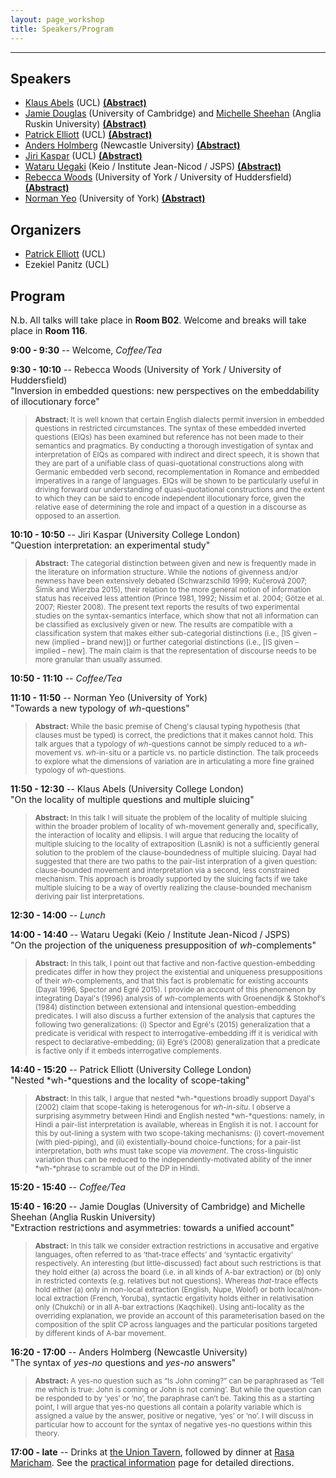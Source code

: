 ```yaml
---
layout: page_workshop
title: Speakers/Program
---
```


<hr>

## Speakers

- [Klaus Abels](https://www.phon.ucl.ac.uk/home/klaus/ "Klaus's Homepage") (UCL) <a href="#abelsabs">**(Abstract)**</a>
- [Jamie Douglas](http://www.languagesciences.cam.ac.uk/directory/jamie-douglas) (University of Cambridge) and [Michelle Sheehan](https://sites.google.com/site/michellesheehan54/home "Michelle's homepage") (Anglia Ruskin University) <a href="#douglassheehanabs">**(Abstract)**</a>
- [Patrick Elliott](https://patrl.github.io "Patrick's homepage") (UCL) <a href="#elliottabs">**(Abstract)**</a>
- [Anders Holmberg](http://www.ncl.ac.uk/elll/staff/profile/anders.holmberg "Anders's Newcastle staff page") (Newcastle University)  <a href="#holmbergabs">**(Abstract)**</a>
- [Jiri Kaspar](http://ucl.academia.edu/JiriKaspar "Jiri's academia.edu page") (UCL) <a href="#kasparabs">**(Abstract)**</a>
- [Wataru Uegaki](http://web.mit.edu/wuegaki/www/ "Wataru's MIT page") (Keio / Institute Jean-Nicod / JSPS)  <a href="#uegakiabs">**(Abstract)**</a>
- [Rebecca Woods](http://york.academia.edu/RebeccaWoods "Rebecca's academia.edu page") (University of York / University of Huddersfield) <a href="#woodsabs">**(Abstract)**</a>
- [Norman Yeo](https://www.york.ac.uk/language/people/academic-research/norman-yeo/ "Norman's York staff page") (University of York) <a href="#yeoabs">**(Abstract)**</a>

## Organizers

- [Patrick Elliott](https://www.patrickdelliott.me) (UCL)
- Ezekiel Panitz (UCL)

## Program

N.b. All talks will take place in **Room B02**. Welcome and breaks will take place in **Room 116**.

**9:00 - 9:30** -- Welcome, *Coffee/Tea*

**9:30 - 10:10** -- Rebecca Woods (University of York / University of Huddersfield)<a name="woodsabs"></a><br>
"Inversion in embedded questions: new perspectives on the embeddability of illocutionary force"

> <small>**Abstract:** It is well known that certain English dialects permit inversion in embedded questions in restricted circumstances. The syntax of these embedded inverted questions (EIQs) has been examined but reference has not been made to their semantics and pragmatics. By conducting a thorough investigation of syntax and interpretation of EIQs as compared with indirect and direct speech, it is shown that they are part of a unifiable class of quasi-quotational constructions along with Germanic embedded verb second, recomplementation in Romance and embedded imperatives in a range of languages. EIQs will be shown to be particularly useful in driving forward our understanding of quasi-quotational constructions and the extent to which they can be said to encode independent illocutionary force, given the relative ease of determining the role and impact of a question in a discourse as opposed to an assertion.</small>

**10:10 - 10:50** -- Jiri Kaspar (University College London)<a name="kasparabs"></a><br>
"Question interpretation: an experimental study"

> <small>**Abstract:** The categorial distinction between given and new is frequently made in the literature on information structure. While the notions of givenness and/or newness have been extensively debated (Schwarzschild 1999; Kučerová 2007; Šimík and Wierzba 2015), their relation to the more general notion of information status has received less attention (Prince 1981, 1992; Nissim et al. 2004; Götze et al. 2007; Riester 2008). The present text reports the results of two experimental studies on the syntax-semantics interface, which show that not all information can be classified as exclusively given or new. The results are compatible with a classification system that makes either sub-categorial distinctions (i.e., [IS given – new (implied – brand new)]) or further categorial distinctions (i.e., [IS given – implied – new]. The main claim is that the representation of discourse needs to be more granular than usually assumed.</small>

**10:50 - 11:10** -- *Coffee/Tea*

**11:10 - 11:50** -- Norman Yeo (University of York)<a name="yeoabs"></a><br>
"Towards a new typology of <i>wh</i>-questions"

> <small>**Abstract:** While the basic premise of Cheng's clausal typing hypothesis (that clauses must be typed) is correct, the predictions that it makes cannot hold. This talk argues that a typology of *wh*-questions cannot be simply reduced to a *wh*-movement vs. *wh*-in-situ or a particle vs. no particle distinction. The talk proceeds to explore what the dimensions of variation are in articulating a more fine grained typology of *wh*-questions.</small>

**11:50 - 12:30** -- Klaus Abels (University College London)<a name="abelsabs"></a><br>
"On the locality of multiple questions and multiple sluicing"

> <small>**Abstract:** In this talk I will situate the problem of the locality of multiple sluicing within the broader problem of locality of wh-movement generally and, specifically, the interaction of locality and ellipsis. I will argue that reducing the locality of multiple sluicing to the locality of extraposition (Lasnik) is not a sufficiently general solution to the problem of the clause-boundedness of multiple sluicing. Dayal had suggested that there are two paths to the pair-list interpration of a given question: clause-bounded movement and interpretation via a second, less constrained mechanism. This approach is broadly supported by the sluicing facts if we take multiple sluicing to be a way of overtly realizing the clause-bounded mechanism deriving pair list interpretations.</small>

**12:30 - 14:00** -- *Lunch*

**14:00 - 14:40** -- Wataru Uegaki (Keio / Institute Jean-Nicod / JSPS)<a name="uegakiabs"></a><br>
"On the projection of the uniqueness presupposition of <i>wh</i>-complements"

> <small>**Abstract:** In this talk, I point out that factive and non-factive question-embedding predicates differ in how they project the existential and uniqueness presuppositions of their *wh*-complements, and that this fact is problematic for existing accounts (Dayal 1996, Spector and Egré 2015). I provide an account of this phenomenon by integrating Dayal's (1996) analysis of *wh*-complements with Groenendijk & Stokhof’s (1984) distinction between extensional and intensional question-embedding predicates. I will also discuss a further extension of the analysis that captures the following two generalizations: (i) Spector and Egré's (2015) generalization that a predicate is veridical with respect to interrogative-embedding iff it is veridical with respect to declarative-embedding; (ii) Egré’s (2008) generalization that a predicate is factive only if it embeds interrogative complements.</small>

**14:40 - 15:20** -- Patrick Elliott (University College London)<a name="elliottabs"></a><br>
"Nested *wh-*questions and the locality of scope-taking"

> <small>**Abstract:** In this talk, I argue that nested *wh-*questions broadly support Dayal's (2002) claim that scope-taking is heterogenous for *wh-in-situ*. I observe a surprising asymmetry between Hindi and English nested *wh-*questions: namely, in Hindi a pair-list interpretation is available, whereas in English it is not. I account for this by out-lining a system with two scope-taking mechanisms: (i) covert-movement (with pied-piping), and (ii) existentially-bound choice-functions; for a pair-list interpretation, both *wh*s must take scope via *movement*. The cross-linguistic variation thus can be reduced to the independently-motivated  ability of the inner *wh-*phrase to scramble out of the DP in Hindi.
</small>

**15:20 - 15:40** -- *Coffee/Tea*

**15:40 - 16:20** -- Jamie Douglas (University of Cambridge) and Michelle Sheehan (Anglia Ruskin University)<a name="douglassheehanabs"></a><br>
"Extraction restrictions and asymmetries: towards a unified account"

> <small>**Abstract:** In this talk we consider extraction restrictions in accusative and ergative languages, often referred to as &lsquo;that-trace effects&rsquo; and &lsquo;syntactic ergativity&rsquo; respectively. An interesting (but little-discussed) fact about such restrictions is that they hold either (a) across the board (i.e. in all kinds of A-bar extraction) or (b) only in restricted contexts (e.g. relatives but not questions). Whereas *that*-trace effects hold either (a) only in non-local extraction (English, Nupe, Wolof) or both local/non-local extraction (French, Yoruba), syntactic ergativity holds either in relativisation only (Chukchi) or in all A-bar extractions (Kaqchikel). Using anti-locality as the overriding explanation, we provide an account of this parameterisation based on the composition of the split CP across languages and the particular positions targeted by different kinds of A-bar movement.</small>


**16:20 - 17:00** -- Anders Holmberg (Newcastle University)<a name="holmbergabs"></a><br>
"The syntax of <i>yes-no</i> questions and <i>yes-no</i> answers"

> <small>**Abstract:** A yes-no question such as &ldquo;Is John coming?&rdquo; can be paraphrased as &lsquo;Tell me which is true: John is coming or John is not coming&rsquo;. But while the question can be responded to by &lsquo;yes&rsquo; or &lsquo;no&rsquo;, the paraphrase can’t be. Taking this as a starting point, I will argue that yes-no questions all contain a polarity variable which is assigned a value by the answer, positive or negative, &lsquo;yes&rsquo; or &lsquo;no&rsquo;. I will discuss in particular how to account for the syntax of negative yes-no questions within this theory.</small>

**17:00 - late** -- Drinks at <a href="http://union-tavern.co.uk/">the Union Tavern</a>, followed by dinner at <a href="http://www.rasarestaurants.com/rasa_maricham.php">Rasa Maricham</a>. See the <a href="{{ site.url }}/workshop/practicalinfo">practical information</a> page for detailed directions.
